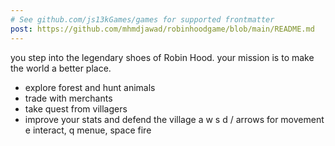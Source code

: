 ```yaml
---
# See github.com/js13kGames/games for supported frontmatter
post: https://github.com/mhmdjawad/robinhoodgame/blob/main/README.md
---
```

you step into the legendary shoes of Robin Hood.
your mission is to make the world a better place.
- explore forest and hunt animals
- trade with merchants
- take quest from villagers
- improve your stats and defend the village
a w s d / arrows for movement
e interact, q menue, space fire